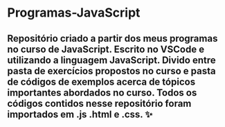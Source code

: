 # Programas-JavaScript

## Repositório criado a partir dos meus programas no curso de JavaScript. Escrito no VSCode e utilizando a linguagem JavaScript. Divido entre pasta de exercícios propostos no curso e pasta de códigos de exemplos acerca de tópicos importantes abordados no curso. Todos os códigos contidos nesse repositório foram importados em .js .html e .css. ✨
